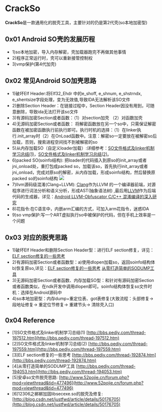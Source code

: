# CrackSo
**CrackSo**是一款通用化的脱壳工具，主要针对的仍是第2代壳(so本地加密型)
## 0x01 Android SO壳的发展历程 ##
- 1)so本地加密，导入内存解密，壳加载器跑完不再做其他事情
- 2)程序正常运行时，壳可以重新接管控制权
- 3)vmp保护(第4代加壳)

## 0x02 常见Android SO加壳思路 ##
- 1)破坏Elf Header:将Elf32_Ehdr 中的e_shoff, e_shnum, e_shstrndx, e_shentsize字段处理，变为无效值,导致IDA无法解析该SO文件
- 2)删除Section Header：在链接过程中，Section Header因没有用到，可随意删除，导致ida无法打开该so文件
- 3)有源码加密Section或者函数：（1）对section加壳 （2）对函数加壳
- 4)无源码加密Section或者函数： 将解密函数放在另一个so中，只需保证解密函数在被加密函数执行前执行即可。执行时机的选择：（1）在linker执行.init_array时（2）在OnLoad函数中。注意：解密so一定要放在被解密so后加载，否则，搜索进程空间找不到被解密的so
- 5)从内存加载SO（自定义loader加载）:详细参考：[SO文件格式及linker机制学习总结(1)](http://bbs.pediy.com/thread-197512.htm)，[SO文件格式及linker机制学习总结(2)](http://bbs.pediy.com/thread-197559.htm)。
- 6)packed SO(soinfo结构): 把loader的代码插入到原so的init_array或者jni_onload处，重打包成packed so，加载该so，首先执行init_array或者jni_onload，完成对原so的解密，从内存加载，形成soinfo结构，然后替换原packed so的soinfo结构
![](http://img.blog.csdn.net/20160924155433469?watermark/2/text/aHR0cDovL2Jsb2cuY3Nkbi5uZXQv/font/5a6L5L2T/fontsize/400/fill/I0JBQkFCMA==/dissolve/70/gravity/Center)
- 7)llvm源码级混淆(Clang+LLVM):  [Clang](http://clang.llvm.org/)作为LLVM 的一个编译器前端，对源程序进行词法分析和语义分析，形成AST(抽象语法树) ,最后用[LLVM](http://llvm.org/)作为后端代码的生成器，详见：[Android LLVM-Obfuscator C/C++ 混淆编译的深入研究](http://blog.csdn.net/wangbaochu/article/details/45370543)
- 8)花指令:在C语言中，内嵌arm汇编的方式，可加入arm花指令，迷惑IDA
- 9)so vmp保护:写一个ART虚拟执行so中被保护的代码，但在手机上效率是一个问题

## 0x03 对应的脱壳思路 ##
- 1)破坏Elf Header和删除Section Header型：进行ELF section修复，详见：[ELF section修复的一些思考](http://bbs.pediy.com/thread-192874.htm)
- 2)有源码加密Section或者函数型：a)使用dlopen加载so，返回soinfo结构体 b)恢复原so,详见：[ELF section修复的一些思考](http://bbs.pediy.com/thread-192874.htm)  [从零打造简单的SODUMP工具](http://bbs.pediy.com/thread-194053.htm) 
- 3)无源码加密Section或者函数、内存加载SO型：和针对有源码加密Section或者函数类似，在ndk开发中调用dlopen即可。soinfo结构体恢复so文件时机：选择在Android源码中
- 4)so本地加密型：内存dump+重定位表、got表修复(大致流程：头部修复→ 段地址修复→ 重定位节修复→ 重建节头→ 清除壳入口)

## 0x04 Reference ##
- [1]SO文件格式及linker机制学习总结(1) [http://bbs.pediy.com/thread-197512.htm](http://bbs.pediy.com/thread-197512.htm)
- [2]SO文件格式及linker机制学习总结(2) [http://bbs.pediy.com/thread-197559.htm](http://bbs.pediy.com/thread-197559.htm)
- [3]ELF section修复的一些思考 [http://bbs.pediy.com/thread-192874.htm](http://bbs.pediy.com/thread-192874.htm)
- [4]从零打造简单的SODUMP工具 [http://bbs.pediy.com/thread-194053.htm](http://bbs.pediy.com/thread-194053.htm)
- [5]安卓so文件脱壳思路: [http://www.52pojie.cn/forum.php?mod=viewthread&tid=477496](http://www.52pojie.cn/forum.php?mod=viewthread&tid=477496)
- [6]12306之梆梆加固libsecexe.so的脱壳及修复: [http://blog.csdn.net/justfwd/article/details/50176705](http://blog.csdn.net/justfwd/article/details/50176705)
